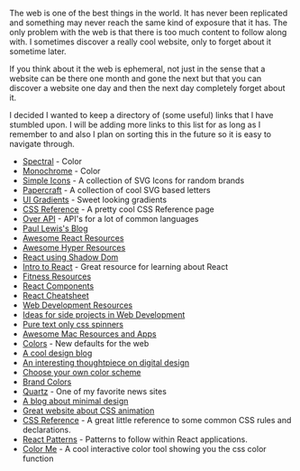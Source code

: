 The web is one of the best things in the world. It has never been replicated and something may never reach the same kind of
exposure that it has. The only problem with the web is that there is too much content to follow along with. I sometimes discover
a really cool website, only to forget about it sometime later.

If you think about it the web is ephemeral, not just in the sense that a website can be there one month and gone the next but that you
can discover a website one day and then the next day completely forget about it.

I decided I wanted to keep a directory of (some useful) links that I have stumbled upon. I will be adding more links to this list for as long
as I remember to and also I plan on sorting this in the future so it is easy to navigate through.


* <a href="http://jxnblk.com/Spectral/">Spectral</a> - Color
* <a href="https://monochrome.jxnblk.com/">Monochrome</a> - Color
* <a href="https://simpleicons.org/">Simple Icons</a> - A collection of SVG Icons for random brands
* <a href="http://jxnblk.com/papercraft/">Papercraft</a> - A collection of cool SVG based letters
* <a href="http://uigradients.com/#GreenBeach">UI Gradients</a> - Sweet looking gradients
* <a href="http://ref.openweb.io/CSS/">CSS Reference</a> - A pretty cool CSS Reference page
* <a href="http://overapi.com/">Over API</a> - API's for a lot of common languages
* <a href="https://aerotwist.com/">Paul Lewis's Blog</a>
* <a href="https://github.com/enaqx/awesome-react">Awesome React Resources</a>
* <a href="https://github.com/bnb/awesome-hyper">Awesome Hyper Resources</a>
* <a href="https://github.com/Wildhoney/ReactShadow">React using Shadow Dom</a>
* <a href="http://academy.plot.ly/react/1-introduction/">Intro to React</a> - Great resource for learning about React
* <a href="http://liamrosen.com/fitness.html">Fitness Resources</a>
* <a href="http://devarchy.com/react-components">React Components</a>
* <a href="http://ricostacruz.com/cheatsheets/react.html">React Cheatsheet</a>
* <a href="http://floatingboxes.com/resources/">Web Development Resources</a>
* <a href="https://github.com/melanierichards/just-build-websites">Ideas for side projects in Web Development</a>
* <a href="http://tawian.io/text-spinners/">Pure text only css spinners</a>
* <a href="https://github.com/jaywcjlove/awesome-mac/blob/master/README-en.md">Awesome Mac Resources and Apps</a>
* <a href="http://clrs.cc/">Colors</a> - New defaults for the web
* <a href="http://blog.neave.com/">A cool design blog</a>
* <a href="http://www.frankchimero.com/writing/what-screens-want/">An interesting thoughtpiece on digital design</a>
* <a href="http://www.colourco.de/">Choose your own color scheme</a>
* <a href="https://brandcolors.net/">Brand Colors</a>
* <a href="http://qz.com/">Quartz</a> - One of my favorite news sites
* <a href="http://www.minimallyminimal.com/">A blog about minimal design</a>
* <a href="http://adamschwartz.co/magic-of-css/">Great website about CSS animation</a>
* <a href="http://cssreference.io/">CSS Reference</a> - A great little reference to some common CSS rules and declarations.
* <a href="http://reactpatterns.com">React Patterns</a> - Patterns to follow within React applications.
* <a href="https://colorme.io/">Color Me</a> - A cool interactive color tool showing you the css color function